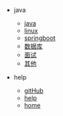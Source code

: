 - java
  - [java](java/)
  - [linux](linux/)
  - [springboot](springboot/)
  - [数据库](数据库/) <br/>
  - [面试](faceNotes/) <br/>
  - [其他](computer/) <br/>

- help
  - [gitHub](https://github.com/taoGod/extraordinarywen)
  - [help](help/)
  - [home]()

  <!-- - [:us:, :uk:](/) -->
  <!-- - [:cn:](/zh-cn/) -->
  <!-- - [docsify 官网](https://docsify.js.org) -->
